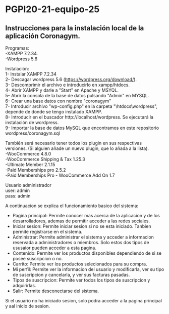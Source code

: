 # PGPI20-21-equipo-25

## Instrucciones para la instalación local de la aplicación Coronagym.
Programas: <br>
-XAMPP 7.2.34.<br>
-Wordpress 5.6

Instalación:<br>
1- Instalar XAMPP 7.2.34<br>
2- Descagar wordpress 5.6 (https://wordpress.org/download/).<br>
3- Descomprimir el archivo e introducirlo en xampp/htdocs.<br>
4- Abrir XAMPP y darle a "Start" en Apache y MSYQL.<br>
5- Abrir la consola de la base de datos pulsando "Admin" en MYSQL.<br>
6- Crear una base datos con nombre "coronagym"<br>
7- Introducir archivo "wp-config.php" en la carpeta "\htdocs\wordpress", depende de donde se tengo instalado XAMPP.<br>
8- Introducir en el buscador http://localhost/wordpress. Se ejecutará la instalación de wordpress.<br>
9- Importar la base de datos MySQL que encontramos en este repositorio wordpress/coronagym.sql<br>

También será necesario tener todos los plugin en sus respectivas versiones.
(Si alguien añade un nuevo plugin, que lo añada a la lista).<br>
-WooCommerce 4.8.0<br>
-WooCommerce Shipping & Tax 1.25.3<br>
-Ultimate Member 2.1.15<br>
-Paid Memberships pro 2.5.2<br>
-Paid Memberships Pro - WooCommerce Add On 1.7<br>

Usuario administrador <br>
user: admin<br>
pass: admin<br>

A continuacion se explica el funcionamiento basico del sistema:

- Pagina principal: Permite conocer mas acerca de la aplicacion y de los desarrolladores, ademas de permitir acceder a las redes sociales.
- Iniciar sesion: Permite iniciar sesion si no se esta iniciado. Tanbien permite registrarse en el sistema.
- Administrar: Permite administrar el sistema y acceder a informacion reservada a administradores o miembros. Solo estos dos tipos de ususaior pueden acceder a esta pagina.
- Contenido: Permite ver los productos disponibles dependiendo de si se posee suscripcion o no.
- Carrito: Permite ver los productos selecionados para su compra.
- Mi perfil: Permite ver la informacion del usuario y modificarla, ver su tipo de suscripcion y cancelarla, y ver sus facturas pasadas.
- Tipos de suscripcion: Permite ver todos los tipos de suscripcion y adquirirlas.
- Salir: Permite desconectarse del sistema.

Si el usuario no ha iniciado sesion, solo podra acceder a la pagina principal y aal inicio de sesion. 
